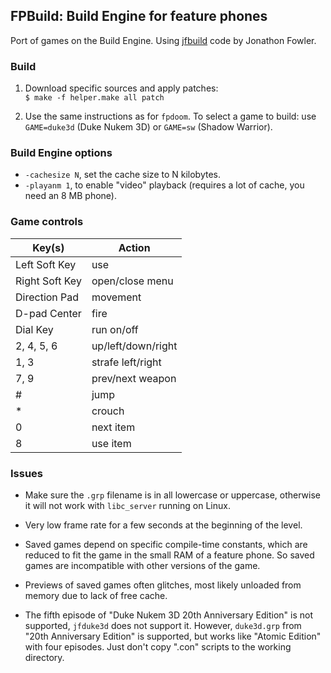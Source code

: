 ## FPBuild: Build Engine for feature phones

Port of games on the Build Engine. Using [jfbuild](https://github.com/jonof/jfbuild) code by Jonathon Fowler.

### Build

1. Download specific sources and apply patches:  
`$ make -f helper.make all patch`

2. Use the same instructions as for `fpdoom`. To select a game to build: use `GAME=duke3d` (Duke Nukem 3D) or `GAME=sw` (Shadow Warrior).

### Build Engine options

* `-cachesize N`, set the cache size to N kilobytes.
* `-playanm 1`, to enable "video" playback (requires a lot of cache, you need an 8 MB phone).

### Game controls

| Key(s)         | Action             |
|----------------|--------------------|
| Left Soft Key  | use                |
| Right Soft Key | open/close menu    |
| Direction Pad  | movement           |
| D-pad Center   | fire               |
| Dial Key       | run on/off         |
| 2, 4, 5, 6     | up/left/down/right |
| 1, 3           | strafe left/right  |
| 7, 9           | prev/next weapon   |
| #              | jump               |
| *              | crouch             |
| 0              | next item          |
| 8              | use item           |

### Issues

* Make sure the `.grp` filename is in all lowercase or uppercase, otherwise it will not work with `libc_server` running on Linux.

* Very low frame rate for a few seconds at the beginning of the level.

* Saved games depend on specific compile-time constants, which are reduced to fit the game in the small RAM of a feature phone. So saved games are incompatible with other versions of the game.

* Previews of saved games often glitches, most likely unloaded from memory due to lack of free cache.

* The fifth episode of "Duke Nukem 3D 20th Anniversary Edition" is not supported, `jfduke3d` does not support it. However, `duke3d.grp` from "20th Anniversary Edition" is supported, but works like "Atomic Edition" with four episodes. Just don't copy ".con" scripts to the working directory.


